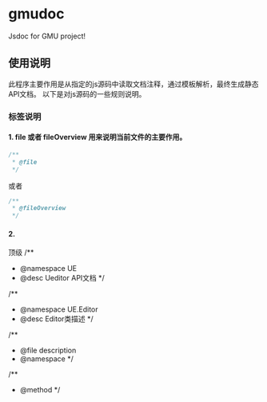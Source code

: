 gmudoc
=============

Jsdoc for GMU project!

使用说明
----------------------

此程序主要作用是从指定的js源码中读取文档注释，通过模板解析，最终生成静态API文档。
以下是对js源码的一些规则说明。



### 标签说明
#### 1. file 或者 fileOverview 用来说明当前文件的主要作用。

```javascript
/**
 * @file 
 */
```
或者

```javascript
/**
 * @fileOverview 
 */
```

#### 2. 

顶级
/**
 * @namespace UE
 * @desc Ueditor API文档
 */

 /**
  * @namespace UE.Editor
  * @desc Editor类描述
  */

  /**
   * @file description
   * @namespace 
   */

  /**
   * @method 
   */